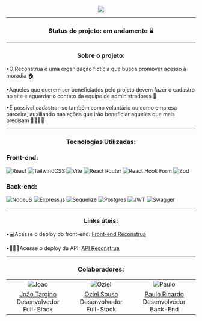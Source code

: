 <div align="center">
    <img src="https://github.com/Reconstrua/Reconstrua-Front/assets/74517204/b4c76f6d-424b-464d-9bd0-af3186450be5"/>
</div>

<hr>
<h3 align="center">Status do projeto: em andamento ⌛</h3>
<hr>

<h3 align="center">Sobre o projeto:</h3>

<p>•O Reconstrua é uma organização fictícia que busca promover acesso à moradia 🏠</p>
<p>•Aqueles que querem ser beneficiados pelo projeto devem fazer o cadastro no site e aguardar o contato da equipe de administradores 🧱</p>
<p>•É possível cadastrar-se também como voluntário ou como empresa parceira, auxiliando nas ações que irão beneficiar aqueles que mais precisam 🫱🏽‍🫲🏾</p>

<hr>

<h3 align="center">Tecnologias Utilizadas:</h3>

<h3>Front-end: </h3>

![React](https://img.shields.io/badge/react-%2320232a.svg?style=for-the-badge&logo=react&logoColor=white&color=%233A4E48)
![TailwindCSS](https://img.shields.io/badge/tailwindcss-%2338B2AC.svg?style=for-the-badge&logo=tailwind-css&logoColor=white&color=%233A4E48)
![Vite](https://img.shields.io/badge/vite-%23646CFF.svg?style=for-the-badge&logo=vite&logoColor=white&color=%233A4E48)
![React Router](https://img.shields.io/badge/React_Router-CA4245?style=for-the-badge&logo=react-router&logoColor=white&color=%233A4E48)
![React Hook Form](https://img.shields.io/badge/React%20Hook%20Form-%23EC5990.svg?style=for-the-badge&logo=reacthookform&logoColor=white&color=%233A4E48)
![Zod](https://img.shields.io/badge/zod-%233068b7.svg?style=for-the-badge&logo=zod&logologoColor=white&color=%233A4E48)

<h3>Back-end: </h3>

![NodeJS](https://img.shields.io/badge/node.js-6DA55F?style=for-the-badge&logo=node.js&logoColor=white&color=%233A4E48)
![Express.js](https://img.shields.io/badge/express.js-%23404d59.svg?style=for-the-badge&logo=express&logoColor=white&color=%233A4E48)
![Sequelize](https://img.shields.io/badge/Sequelize-52B0E7?style=for-the-badge&logo=Sequelize&logoColor=white&color=%233A4E48)
![Postgres](https://img.shields.io/badge/postgres-%23316192.svg?style=for-the-badge&logo=postgresql&logoColor=white&color=%233A4E48)
![JWT](https://img.shields.io/badge/JWT-black?style=for-the-badge&logo=JSON%20web%20tokens&color=%233A4E48)
![Swagger](https://img.shields.io/badge/-Swagger-%23Clojure?style=for-the-badge&logo=swagger&logoColor=white&color=%233A4E48)

<hr>

<h3 align="center">Links úteis:</h3>

<p>•💻Acesse o deploy do front-end: <a href="https://reconstrua.onrender.com/register/volunteer">Front-end Reconstrua</a></p>
<p>•🧑🏽‍💻Acesse o deploy da API: <a href="https://reconstrua-api.onrender.com/api/docs/#/">API Reconstrua</a></p>


<hr>

<h3 align="center">Colaboradores:</h3>

<div align="center">
  <table>
    <tr>
      <td align="center"><img src="https://github.com/Reconstrua/.github/assets/74517204/1839c268-82b9-49bf-80da-d3c52f4b57ef" alt="Joao"></td>
      <td align="center"><img src="https://github.com/Reconstrua/.github/assets/74517204/d1864596-1640-41b6-a018-e90bf6e7c30c" alt="Oziel"></td>
      <td align="center"><img src="https://github.com/Reconstrua/.github/assets/74517204/ac0a9874-2348-4b3d-9bbf-04065f8e6503" alt="Paulo"></td>
    </tr>
    <tr>
      <td align="center"><a href="https://github.com/SirTargino">João Targino</a><br>Desenvolvedor Full-Stack</td>
      <td align="center"><a href="https://github.com/devoziel-s">Oziel Sousa</a><br>Desenvolvedor Full-Stack</td>
      <td align="center"><a href="https://github.com/Paulo-Ricard0">Paulo Ricardo</a><br>Desenvolvedor Back-End</td>
    </tr>
  </table>
</div>


